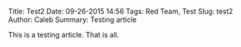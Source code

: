 Title: Test2
Date: 09-26-2015 14:56
Tags: Red Team, Test
Slug: test2
Author: Caleb
Summary: Testing article

This is a testing article. That is all.
